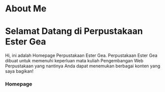 # About Me
# Selamat Datang di Perpustakaan Ester Gea
<body>
  Hi, ini adalah Homepage Perpustakaan Ester Gea. Perpustakaan Ester Gea dibuat untuk memenuhi keperluan mata kuliah Pengembangan Web Perpustakaan yang nantinya Anda dapat menemukan berbagai konten yang saya bagikan!
<h3>Homepage</h3>
